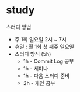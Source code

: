 # study

스터디 방법

* 주 1회 일요일 2시 ~ 7시
* 휴일 : 월 1회 첫 째주 일요일
* 스터디 방식 (5h)
  * 1h - Commit Log 공부
  * 1h - 세미나
  * 1h - 다음 스터디 준비
  * 2h - 개인 공부
